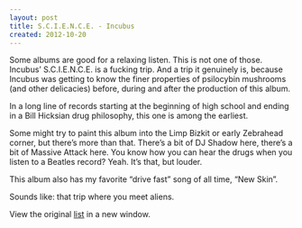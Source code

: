 ```yaml
---
layout: post
title: S.C.I.E.N.C.E. - Incubus
created: 2012-10-20
---
```


Some albums are good for a relaxing listen. This is not one of those.
Incubus’ S.C.I.E.N.C.E. is a fucking trip. And a trip it genuinely is,
because Incubus was getting to know the finer properties of psilocybin
mushrooms (and other delicacies) before, during and after the production
of this album.

In a long line of records starting at the beginning of high school and
ending in a Bill Hicksian drug philosophy, this one is among the
earliest.

Some might try to paint this album into the Limp Bizkit or early
Zebrahead corner, but there’s more than that. There’s a bit of DJ Shadow
here, there’s a bit of Massive Attack here. You know how you can hear
the drugs when you listen to a Beatles record? Yeah. It’s that, but
louder.

This album also has my favorite “drive fast” song of all time, “New
Skin”. 

Sounds like: that trip where you meet aliens.



View the original
[list](https://docs.google.com/spreadsheet/pub?key=0ArDppihwaWa6dFdaeV9pOXNTeERqbWVFTFp5bWFuNmc&output=html) in a new window.
